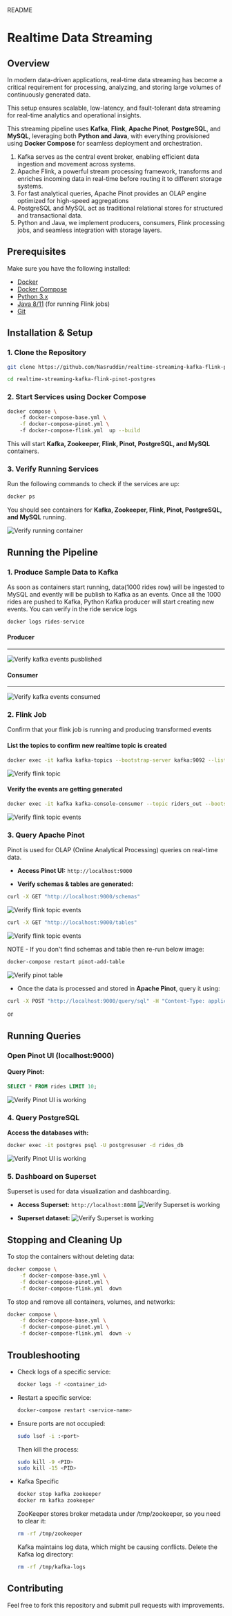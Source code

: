 README
# Realtime Data Streaming

## Overview

In modern data-driven applications, real-time data streaming has become a critical requirement for processing, analyzing, and storing large volumes of continuously generated data. 

This setup ensures scalable, low-latency, and fault-tolerant data streaming for real-time analytics and operational insights.

This streaming pipeline uses **Kafka**, **Flink**, **Apache Pinot**, **PostgreSQL**, and **MySQL**, leveraging both **Python and Java**, with everything provisioned using **Docker Compose** for seamless deployment and orchestration. 

1. Kafka serves as the central event broker, enabling efficient data ingestion and movement across systems. 
2. Apache Flink, a powerful stream processing framework, transforms and enriches incoming data in real-time before routing it to different storage systems. 
3. For fast analytical queries, Apache Pinot provides an OLAP engine optimized for high-speed aggregations
4.  PostgreSQL and MySQL act as traditional relational stores for structured and transactional data. 
5. Python and Java, we implement producers, consumers, Flink processing jobs, and seamless integration with storage layers. 

## Prerequisites

Make sure you have the following installed:

- [Docker](https://docs.docker.com/get-docker/)
- [Docker Compose](https://docs.docker.com/compose/install/) 
- [Python 3.x](https://www.python.org/downloads/) 
- [Java 8/11](https://www.oracle.com/java/technologies/javase/jdk11-archive-downloads.html) (for running Flink jobs)
- [Git](https://git-scm.com/downloads)

## Installation & Setup

### 1. Clone the Repository

```bash
git clone https://github.com/Nasruddin/realtime-streaming-kafka-flink-pinot-postgres.git

cd realtime-streaming-kafka-flink-pinot-postgres
```

### 2. Start Services using Docker Compose

```bash
docker compose \ 
    -f docker-compose-base.yml \
    -f docker-compose-pinot.yml \ 
    -f docker-compose-flink.yml  up --build
```

This will start **Kafka, Zookeeper, Flink, Pinot, PostgreSQL, and MySQL** containers.

### 3. Verify Running Services

Run the following commands to check if the services are up:

```bash
docker ps
```

You should see containers for **Kafka, Zookeeper, Flink, Pinot, PostgreSQL, and MySQL** running.

![Verify running container](images/running-containers.png)

## Running the Pipeline

### 1. Produce Sample Data to Kafka

As soon as containers start running, data(1000 rides row) will be ingested to MySQL and evently will be publish to Kafka as an events. Once all the 1000 rides are pushed to Kafka, Python Kafka producer will start creating new events. You can verify in the ride service logs
```bash
docker logs rides-service
```
#### Producer
---
![Verify kafka events pusblished](images/create-publish-new-events.png)

#### Consumer 
---
![Verify kafka events consumed](images/consumer.png)


### 2. Flink Job

Confirm that your flink job is running and producing transformed events
#### List the topics to confirm new realtime topic is created 
```bash
docker exec -it kafka kafka-topics --bootstrap-server kafka:9092 --list
```
![Verify flink topic](images/realtime-flink-event-topic.png)

#### Verify the events are getting generated

```bash
docker exec -it kafka kafka-console-consumer --topic riders_out --bootstrap-server kafka:9092 
```
![Verify flink topic events](images/realtime-flink-events.png)

### 3. Query Apache Pinot

Pinot is used for OLAP (Online Analytical Processing) queries on real-time data.
- **Access Pinot UI:** `http://localhost:9000`

- **Verify schemas & tables are generated:**
```bash
curl -X GET "http://localhost:9000/schemas"
```
![Verify flink topic events](images/pinot-schemas.png)
```bash
curl -X GET "http://localhost:9000/tables"
```
![Verify flink topic events](images/pinot-tables.png)

NOTE - If you don't find schemas and table then re-run below image:
```bash
docker-compose restart pinot-add-table
```
![Verify pinot table](images/pinot-add-table.png)

- Once the data is processed and stored in **Apache Pinot**, query it using:

```bash
curl -X POST "http://localhost:9000/query/sql" -H "Content-Type: application/json" -d '{"sql":"SELECT * FROM rides LIMIT 10"}'
```
or 

## Running Queries
### Open Pinot UI (localhost:9000)
#### Query Pinot:
```sql
SELECT * FROM rides LIMIT 10;
```

![Verify Pinot UI is working](images/realtime-flink-events.png)


### 4. Query PostgreSQL

**Access the databases with:**

  ```bash
  docker exec -it postgres psql -U postgresuser -d rides_db
  ```

  ![Verify Pinot UI is working](images/postgres-data.png)

### 5. Dashboard on Superset
Superset is used for data visualization and dashboarding.

- **Access Superset:** `http://localhost:8088`
![Verify Superset is working](images/superset.png)

- **Superset dataset:**
![Verify Superset is working](images/superset-dataset.png)

## Stopping and Cleaning Up

To stop the containers without deleting data:

```bash
docker compose \
    -f docker-compose-base.yml \
    -f docker-compose-pinot.yml \
    -f docker-compose-flink.yml  down
```

To stop and remove all containers, volumes, and networks:

```bash
docker compose \
    -f docker-compose-base.yml \
    -f docker-compose-pinot.yml \
    -f docker-compose-flink.yml  down -v
```

## Troubleshooting

- Check logs of a specific service:
  ```bash
  docker logs -f <container_id>
  ```
- Restart a specific service:
  ```bash
  docker-compose restart <service-name>
  ```
- Ensure ports are not occupied:
  ```bash
  sudo lsof -i :<port>
  ```
  Then kill the process:
  ```bash
  sudo kill -9 <PID>
  sudo kill -15 <PID>
  ```
- Kafka Specific 
  ```bash
  docker stop kafka zookeeper 
  docker rm kafka zookeeper
  ```
  ZooKeeper stores broker metadata under /tmp/zookeeper, so you need to clear it:
    ```bash
    rm -rf /tmp/zookeeper
    ```
  Kafka maintains log data, which might be causing conflicts. Delete the Kafka log directory:
    ```bash
    rm -rf /tmp/kafka-logs  
    ```
## Contributing

Feel free to fork this repository and submit pull requests with improvements.



